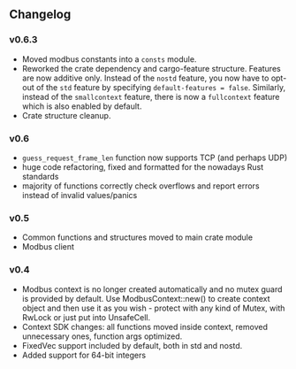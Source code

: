 ## Changelog

### v0.6.3

* Moved modbus constants into a `consts` module.
* Reworked the crate dependency and cargo-feature structure.  Features are now
  additive only.  Instead of the `nostd` feature, you now have to opt-out of
  the `std` feature by specifying `default-features = false`.  Similarly,
  instead of the `smallcontext` feature, there is now a `fullcontext` feature
  which is also enabled by default.
* Crate structure cleanup.

### v0.6

* `guess_request_frame_len` function now supports TCP (and perhaps UDP)
* huge code refactoring, fixed and formatted for the nowadays Rust standards
* majority of functions correctly check overflows and report errors instead of
  invalid values/panics

### v0.5

* Common functions and structures moved to main crate module
* Modbus client

### v0.4

* Modbus context is no longer created automatically and no mutex guard is
  provided by default. Use ModbusContext::new() to create context object and
  then use it as you wish - protect with any kind of Mutex, with RwLock or just
  put into UnsafeCell.
* Context SDK changes: all functions moved inside context, removed unnecessary
  ones, function args optimized.
* FixedVec support included by default, both in std and nostd.
* Added support for 64-bit integers
